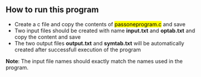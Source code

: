 ## How to run this program
- Create a c file and copy the contents of <mark>passoneprogram.c</mark> and save
- Two input files should be created with name **input.txt** and **optab.txt** and copy the content and save
- The two output files **output.txt** and **symtab.txt** will be automatically created after successfull execution of the program

**Note**: The input file names should exactly match the names used in the program.

